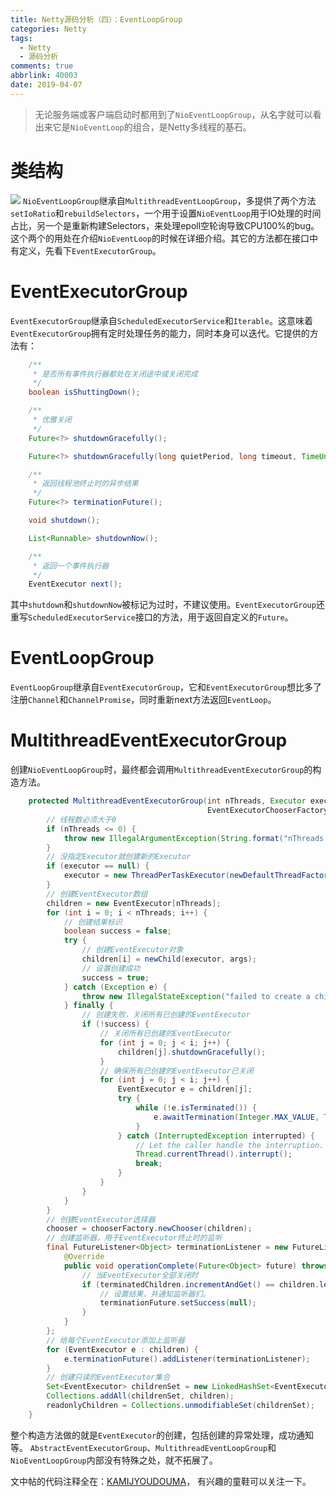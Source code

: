 ```yaml
---
title: Netty源码分析（四）：EventLoopGroup
categories: Netty
tags:
  - Netty
  - 源码分析
comments: true
abbrlink: 40003
date: 2019-04-07
---
```


>无论服务端或客户端启动时都用到了`NioEventLoopGroup`，从名字就可以看出来它是`NioEventLoop`的组合，是Netty多线程的基石。

# 类结构
![](https://user-gold-cdn.xitu.io/2019/4/7/169f6c162fd4d054?w=773&h=820&f=jpeg&s=39700)
`NioEventLoopGroup`继承自`MultithreadEventLoopGroup`，多提供了两个方法`setIoRatio`和`rebuildSelectors`，一个用于设置`NioEventLoop`用于IO处理的时间占比，另一个是重新构建Selectors，来处理epoll空轮询导致CPU100%的bug。这个两个的用处在介绍`NioEventLoop`的时候在详细介绍。其它的方法都在接口中有定义，先看下`EventExecutorGroup`。
# EventExecutorGroup
`EventExecutorGroup`继承自`ScheduledExecutorService`和`Iterable`。这意味着`EventExecutorGroup`拥有定时处理任务的能力，同时本身可以迭代。它提供的方法有：
```java
    /**
     * 是否所有事件执行器都处在关闭途中或关闭完成
     */
    boolean isShuttingDown();

    /**
     * 优雅关闭
     */
    Future<?> shutdownGracefully();

    Future<?> shutdownGracefully(long quietPeriod, long timeout, TimeUnit unit);

    /**
     * 返回线程池终止时的异步结果
     */
    Future<?> terminationFuture();

    void shutdown();

    List<Runnable> shutdownNow();

    /**
     * 返回一个事件执行器
     */
    EventExecutor next();
```
其中`shutdown`和`shutdownNow`被标记为过时，不建议使用。`EventExecutorGroup`还重写`ScheduledExecutorService`接口的方法，用于返回自定义的`Future`。
# EventLoopGroup
`EventLoopGroup`继承自`EventExecutorGroup`，它和`EventExecutorGroup`想比多了注册`Channel`和`ChannelPromise`，同时重新next方法返回`EventLoop`。
# MultithreadEventExecutorGroup
创建`NioEventLoopGroup`时，最终都会调用`MultithreadEventExecutorGroup`的构造方法。
```java
    protected MultithreadEventExecutorGroup(int nThreads, Executor executor,
                                            EventExecutorChooserFactory chooserFactory, Object... args) {
        // 线程数必须大于0
        if (nThreads <= 0) {
            throw new IllegalArgumentException(String.format("nThreads: %d (expected: > 0)", nThreads));
        }
        // 没指定Executor就创建新的Executor
        if (executor == null) {
            executor = new ThreadPerTaskExecutor(newDefaultThreadFactory());
        }
        // 创建EventExecutor数组
        children = new EventExecutor[nThreads];
        for (int i = 0; i < nThreads; i++) {
            // 创建结果标识
            boolean success = false;
            try {
                // 创建EventExecutor对象
                children[i] = newChild(executor, args);
                // 设置创建成功
                success = true;
            } catch (Exception e) {
                throw new IllegalStateException("failed to create a child event loop", e);
            } finally {
                // 创建失败，关闭所有已创建的EventExecutor
                if (!success) {
                    // 关闭所有已创建的EventExecutor
                    for (int j = 0; j < i; j++) {
                        children[j].shutdownGracefully();
                    }
                    // 确保所有已创建的EventExecutor已关闭
                    for (int j = 0; j < i; j++) {
                        EventExecutor e = children[j];
                        try {
                            while (!e.isTerminated()) {
                                e.awaitTermination(Integer.MAX_VALUE, TimeUnit.SECONDS);
                            }
                        } catch (InterruptedException interrupted) {
                            // Let the caller handle the interruption.
                            Thread.currentThread().interrupt();
                            break;
                        }
                    }
                }
            }
        }
        // 创建EventExecutor选择器
        chooser = chooserFactory.newChooser(children);
        // 创建监听器，用于EventExecutor终止时的监听
        final FutureListener<Object> terminationListener = new FutureListener<Object>() {
            @Override
            public void operationComplete(Future<Object> future) throws Exception {
                // 当EventExecutor全部关闭时
                if (terminatedChildren.incrementAndGet() == children.length) {
                    // 设置结果，并通知监听器们。
                    terminationFuture.setSuccess(null);
                }
            }
        };
        // 给每个EventExecutor添加上监听器
        for (EventExecutor e : children) {
            e.terminationFuture().addListener(terminationListener);
        }
        // 创建只读的EventExecutor集合
        Set<EventExecutor> childrenSet = new LinkedHashSet<EventExecutor>(children.length);
        Collections.addAll(childrenSet, children);
        readonlyChildren = Collections.unmodifiableSet(childrenSet);
    }
```
整个构造方法做的就是`EventExecutor`的创建，包括创建的异常处理，成功通知等。
`AbstractEventExecutorGroup`、`MultithreadEventLoopGroup`和`NioEventLoopGroup`内部没有特殊之处，就不拓展了。

文中帖的代码注释全在：[KAMIJYOUDOUMA](https://github.com/KAMIJYOUDOUMA/nettyForAnalysis.git)， 有兴趣的童鞋可以关注一下。


 

